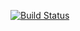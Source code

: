[![Build Status](https://app.travis-ci.com/lap-Dmitry/Promises-10.1.svg?branch=master)](https://app.travis-ci.com/lap-Dmitry/Promises-10.1)
